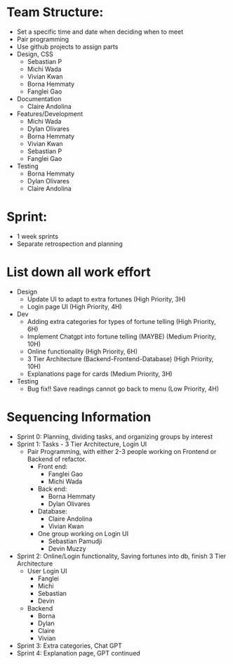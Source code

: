 # Team Structure:
  -   Set a specific time and date when deciding when to meet
  -   Pair programming
  -   Use github projects to assign parts
  -   Design, CSS
      -   Sebastian P
      -   Michi Wada
      -   Vivian Kwan
      -   Borna Hemmaty
      -   Fanglei Gao
  -   Documentation
      -   Claire Andolina
  -   Features/Development
      -   Michi Wada
      -   Dylan Olivares
      -   Borna Hemmaty
      -   Vivian Kwan
      -   Sebastian P
      -   Fanglei Gao
  -   Testing
      -   Borna Hemmaty
      -   Dylan Olivares
      -   Claire Andolina

# Sprint:
  -   1 week sprints
  -   Separate retrospection and planning

# List down all work effort
  -   Design
      -   Update UI to adapt to extra fortunes 			(High Priority, 3H)
      -   Login page UI 						(High Priority, 4H)
  -   Dev
      -   Adding extra categories for types of fortune telling 	(High Priority, 6H)
      -   Implement Chatgpt into fortune telling (MAYBE) 	(Medium Priority, 10H) 
      -   Online functionality 					(High Priority, 6H)
      -   3 Tier Architecture (Backend-Frontend-Database)	(High Priority, 10H)
      -   Explanations page for cards				(Medium Priority, 3H)
  -   Testing
      -   Bug fix!! Save readings cannot go back to menu 	(Low Priority, 4H)

# Sequencing Information
  -   Sprint 0: Planning, dividing tasks, and organizing groups by interest
  -   Sprint 1: Tasks - 3 Tier Architecture, Login UI
      -   Pair Programming, with either 2-3 people working on Frontend or Backend of refactor.
          -   Front end:
              -   Fanglei Gao
              -   Michi Wada
          -   Back end:
              -   Borna Hemmaty
              -   Dylan Olivares
          -   Database:
              -   Claire Andolina
              -   Vivian Kwan
          -   One group working on Login UI
              -   Sebastian Pamudji
              -    Devin Muzzy
  -   Sprint 2: Online/Login functionality, Saving fortunes into db, finish 3 Tier Architecture
      -   User Login UI
          -   Fanglei
          -   Michi
          -   Sebastian
          -   Devin
      -   Backend
          -   Borna
          -   Dylan
          -   Claire
          -   Vivian
  -   Sprint 3: Extra categories, Chat GPT
  -   Sprint 4: Explanation page, GPT continued
